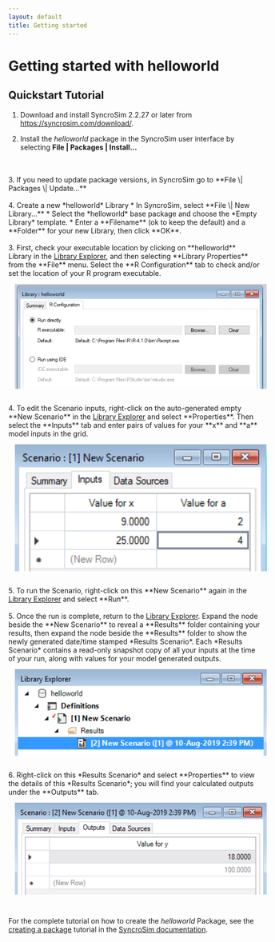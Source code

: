 ```yaml
---
layout: default
title: Getting started
---
```


# Getting started with **helloworld**

## Quickstart Tutorial

1. Download and install SyncroSim 2.2.27 or later from <a href="https://syncrosim.com/download/" target="_blank">https://syncrosim.com/download/</a>.

2. Install the *helloworld* package in the SyncroSim user interface by selecting **File \| Packages \| Install...**
<br>
<br>
3. If you need to update package versions, in SyncroSim go to **File \| Packages \| Update...**
<br>
<br>
4. Create a new *helloworld* Library
  * In SyncroSim, select **File \| New Library...**
  * Select the *helloworld* base package and choose the *Empty Library* template.
  * Enter a **Filename** (ok to keep the default) and a **Folder** for your new Library, then click **OK**.
<br>
<br>
3. First, check your executable location by clicking on **helloworld** Library in the <a href="https://docs.syncrosim.com/how_to_guides/library_overview.html" target="_blank">Library Explorer</a>, and then selecting **Library Properties** from the **File** menu. Select the **R Configuration** tab to check and/or set the location of your R program executable.
<br>
<img align="middle" style="padding: 13px" width="600" src="assets/images/package_R_configuration.PNG">
<br>
<br>
4. To edit the Scenario inputs, right-click on the auto-generated empty **New Scenario** in the <a href="https://docs.syncrosim.com/how_to_guides/library_overview.html" target="_blank">Library Explorer</a> and select **Properties**. Then select the **Inputs** tab and enter pairs of values for your **x** and **a** model inputs in the grid.
<br>
<img align="middle" style="padding: 13px" width="600" src="assets/images/package_create_input.png">
<br>
<br>
5. To run the Scenario, right-click on this **New Scenario** again in the <a href="https://docs.syncrosim.com/how_to_guides/library_overview.html" target="_blank">Library Explorer</a> and select **Run**.
<br>
<br>
5. Once the run is complete, return to the <a href="https://docs.syncrosim.com/how_to_guides/library_overview.html" target="_blank">Library Explorer</a>. Expand the node beside the **New Scenario** to reveal a **Results** folder containing your results, then expand the node beside the **Results** folder to show the newly generated date/time stamped *Results Scenario*. Each *Results Scenario* contains a read-only snapshot copy of all your inputs at the time of your run, along with values for your model generated outputs.
<br>
<img align="middle" style="padding: 13px" width="600" src="assets/images/package_create_result.png">
<br>
<br>
6. Right-click on this *Results Scenario* and select **Properties** to view the details of this *Results Scenario*; you will find your calculated outputs under the **Outputs** tab.  
<br>
<img align="middle" style="padding: 13px" width="600" src="assets/images/package_create_output.png">
<br>
<br>

For the complete tutorial on how to create the *helloworld* Package, see the <a href="https://docs.syncrosim.com/how_to_guides/package_create_overview.html" target="_blank">creating a package</a> tutorial in the <a href="https://docs.syncrosim.com/" target="_blank">SyncroSim documentation</a>.

